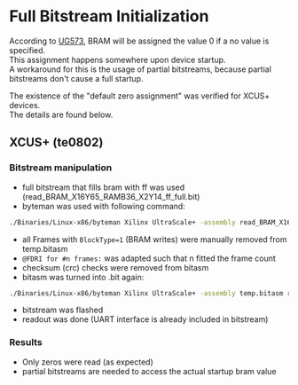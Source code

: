 # Full Bitstream Initialization

According to [UG573](https://gitlab.bitaggregat.de/hwt/wissensspeicher/-/blob/main/Manuals/Xilinx/UltraScale/ug573-ultrascale-memory-resources.pdf?ref_type=heads), BRAM will be assigned the value 0 if a no value is specified.  
This assignment happens somewhere upon device startup.  
A workaround for this is the usage of partial bitstreams, because partial bitstreams don't cause a full startup.

The existence of the "default zero assignment" was verified for XCUS+ devices.  
The details are found below.

## XCUS+ (te0802)

### Bitstream manipulation

- full bitstream that fills bram with ff was used (read_BRAM_X16Y65_RAMB36_X2Y14_ff_full.bit)
- byteman was used with following command:

```bash
./Binaries/Linux-x86/byteman Xilinx UltraScale+ -assembly read_BRAM_X16Y65_RAMB36_X2Y14_ff_full.bit temp.bitasm
```

- all Frames with ```BlockType=1``` (BRAM writes) were manually removed from temp.bitasm
- ```@FDRI for #n frames:``` was adapted such that n fitted the frame count
- checksum (crc) checks were removed from bitasm
- bitasm was turned into .bit again:

```bash
./Binaries/Linux-x86/byteman Xilinx UltraScale+ -assembly temp.bitasm read_BRAM_X16Y65_RAMB36_X2Y14_ff_full_without_bram_frames.bit
```

- bitstream was flashed
- readout was done (UART interface is already included in bitstream)

### Results

- Only zeros were read (as expected)
- partial bitstreams are needed to access the actual startup bram value
